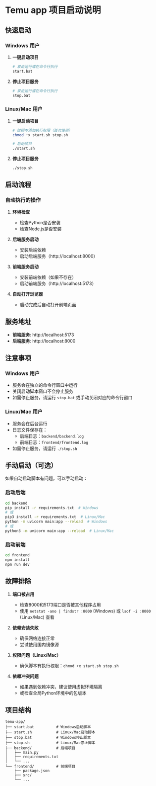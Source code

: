 # Temu app 项目启动说明

## 快速启动

### Windows 用户

1. **一键启动项目**
   ```bash
   # 双击运行或在命令行执行
   start.bat
   ```

2. **停止项目服务**
   ```bash
   # 双击运行或在命令行执行
   stop.bat
   ```

### Linux/Mac 用户

1. **一键启动项目**
   ```bash
   # 给脚本添加执行权限（首次使用）
   chmod +x start.sh stop.sh
   
   # 启动项目
   ./start.sh
   ```

2. **停止项目服务**
   ```bash
   ./stop.sh
   ```

## 启动流程

### 自动执行的操作

1. **环境检查**
   - 检查Python是否安装
   - 检查Node.js是否安装

2. **后端服务启动**
   - 安装后端依赖
   - 启动后端服务（http://localhost:8000）

3. **前端服务启动**
   - 安装前端依赖（如果不存在）
   - 启动前端服务（http://localhost:5173）

4. **自动打开浏览器**
   - 启动完成后自动打开前端页面

## 服务地址

- **前端服务**: http://localhost:5173
- **后端服务**: http://localhost:8000

## 注意事项

### Windows 用户
- 服务会在独立的命令行窗口中运行
- 关闭启动脚本窗口不会停止服务
- 如需停止服务，请运行 `stop.bat` 或手动关闭对应的命令行窗口

### Linux/Mac 用户
- 服务会在后台运行
- 日志文件保存在：
  - 后端日志：`backend/backend.log`
  - 前端日志：`frontend/frontend.log`
- 如需停止服务，请运行 `./stop.sh`

## 手动启动（可选）

如果自动启动脚本有问题，可以手动启动：

### 启动后端
```bash
cd backend
pip install -r requirements.txt  # Windows
# 或
pip3 install -r requirements.txt  # Linux/Mac
python -m uvicorn main:app --reload  # Windows
# 或
python3 -m uvicorn main:app --reload  # Linux/Mac
```

### 启动前端
```bash
cd frontend
npm install
npm run dev
```

## 故障排除

1. **端口被占用**
   - 检查8000和5173端口是否被其他程序占用
   - 使用 `netstat -ano | findstr :8000` (Windows) 或 `lsof -i :8000` (Linux/Mac) 查看

2. **依赖安装失败**
   - 确保网络连接正常
   - 尝试使用国内镜像源

3. **权限问题（Linux/Mac）**
   - 确保脚本有执行权限：`chmod +x start.sh stop.sh`

4. **依赖冲突问题**
   - 如果遇到依赖冲突，建议使用虚拟环境隔离
   - 或检查全局Python环境中的包版本

## 项目结构

```
temu-app/
├── start.bat          # Windows启动脚本
├── start.sh           # Linux/Mac启动脚本
├── stop.bat           # Windows停止脚本
├── stop.sh            # Linux/Mac停止脚本
├── backend/           # 后端项目
│   ├── main.py
│   ├── requirements.txt
│   └── ...
└── frontend/          # 前端项目
    ├── package.json
    ├── src/
    └── ...
``` 